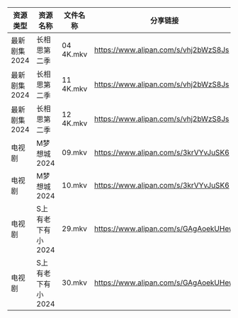 | 资源类型     | 资源名称        | 文件名称      | 分享链接                                 | 更新时间                |
| -------- | ----------- | --------- | ------------------------------------ | ------------------- |
| 最新剧集2024 | 长相思第二季      | 04 4K.mkv | https://www.alipan.com/s/vhj2bWzS8Js | 2024-07-16 08:28:08 |
| 最新剧集2024 | 长相思第二季      | 11 4K.mkv | https://www.alipan.com/s/vhj2bWzS8Js | 2024-07-16 08:28:07 |
| 最新剧集2024 | 长相思第二季      | 12 4K.mkv | https://www.alipan.com/s/vhj2bWzS8Js | 2024-07-16 08:28:07 |
| 电视剧      | M梦想城2024    | 09.mkv    | https://www.alipan.com/s/3krVYvJuSK6 | 2024-07-16 00:05:58 |
| 电视剧      | M梦想城2024    | 10.mkv    | https://www.alipan.com/s/3krVYvJuSK6 | 2024-07-16 00:05:58 |
| 电视剧      | S上有老下有小2024 | 29.mkv    | https://www.alipan.com/s/GAgAoekUHew | 2024-07-16 00:06:13 |
| 电视剧      | S上有老下有小2024 | 30.mkv    | https://www.alipan.com/s/GAgAoekUHew | 2024-07-16 00:06:13 |
